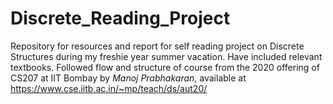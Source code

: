 # Discrete_Reading_Project
Repository for resources and report for self reading project on Discrete Structures during my freshie year summer vacation.
Have included relevant textbooks. Followed flow and structure of course from the 2020 offering of CS207 at IIT Bombay by *Manoj Prabhakaran*, available at https://www.cse.iitb.ac.in/~mp/teach/ds/aut20/
